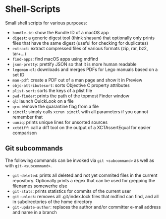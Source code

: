 # Shell-Scripts
Small shell scripts for various purposes:

* `bundle-id`: show the Bundle ID of a macOS app
* `digest`: a generic digest tool (think shasum) that optionally only prints files that have the same digest (useful for checking for duplicates)
* `extract`: extract compressed files of various formats (zip, rar, bz2, tar+...)
* `find-apps`: find macOS apps using mdfind
* `json-pretty`: prettify JSON so that it is more human readable
* `legoman-dl`: downloads and merges PDFs for Lego manuals based on a set ID
* `man-pdf`: create a PDF out of a man page and show it in Preview
* `objc-attributesort`: sorts Objective C property attributes
* `plist-sort`: sorts the keys of a plist file
* `pwd-finder`: prints the path of the topmost Finder window
* `ql`: launch QuickLook on a file
* `qrm`: remove the quarantine flag from a file
* `simctl`: simply calls `xcrun simctl` with all parameters if you cannot remember that
* `uuniq`: prints unique lines for unsorted sources
* `xctdiff`: call a diff tool on the output of a XCTAssertEqual for easier comparison

## Git subcommands

The following commands can be invoked via `git <subcommand>` as well as with `git-<subcommand>`.

* `git-deleted`: prints all deleted and not yet commited files in the current repository. Optionally prints a regex that can be used for grepping the filenames somewerhe else
* `git-stats`: prints statistics for commits of the current user
* `git-unlock`: removes all .git/index.lock files that mdfind can find, and all in subdirectories of the home directory
* `git-update-author`: replaces the author and/or committer e-mail address and name in a branch